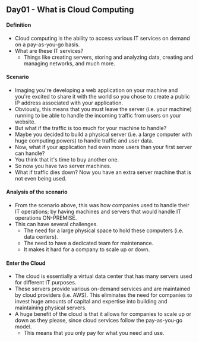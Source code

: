 ## Day01 - What is Cloud Computing

#### Definition
- Cloud computing is the ability to access various IT services on demand on a pay-as-you-go basis.
- What are these IT services?
  - Things like creating servers, storing and analyzing data, creating and managing networks, and much more.

#### Scenario
- Imaging you're developing a web application on your machine and you're excited to share it with the world so you chose to create a public IP address associated with your application.
- Obviously, this means that you must leave the server (i.e. your machine) running to be able to handle the incoming traffic from users on your website.
- But what if the traffic is too much for your machine to handle?
- Maybe you decided to build a physical server (i.e. a large computer with huge computing powers) to handle traffic and user data.
- Now, what if your application had even more users than your first server can handle? 
- You think that it's time to buy another one. 
- So now you have two server machines.
- What if traffic dies down? Now you have an extra server machine that is not even being used.

#### Analysis of the scenario
- From the scenario above, this was how companies used to handle their IT operations; by having machines and servers that would handle IT operations ON-PREMISE.
- This can have several challenges.
  - The need for a large physical space to hold these computers (i.e. data centers).
  - The need to have a dedicated team for maintenance.
  - It makes it hard for a company to scale up or down.

#### Enter the Cloud
- The cloud is essentially a virtual data center that has many servers used for different IT purposes.
- These servers provide various on-demand services and are maintained by cloud providers (i.e. AWS). This eliminates the need for companies to invest huge amounts of capital and expertise into building and maintaining physical servers.
- A huge benefit of the cloud is that it allows for companies to scale up or down as they please, since cloud services follow the pay-as-you-go model.
  - This means that you only pay for what you need and use.